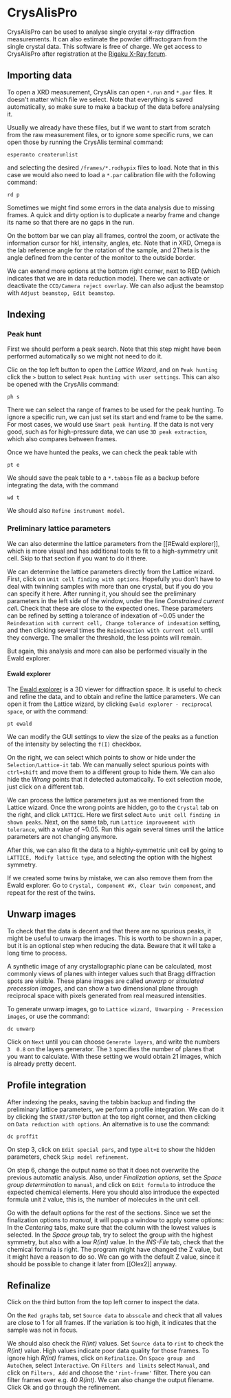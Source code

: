 # CrysAlisPro

CrysAlisPro can be used to analyse single crystal x-ray diffraction measurements.
It can also estimate the powder diffractogram from the single crystal data.
This software is free of charge. We get access to CrysAlisPro after registration at the [Rigaku X-Ray forum](https://www.rigakuxrayforum.com/).

## Importing data

To open a XRD measurement, CrysAlis can open `*.run` and `*.par` files. It doesn't matter which file we select. Note that everything is saved automatically, so make sure to make a backup of the data before analysing it.

Usually we already have these files, but if we want to start from scratch from the raw measurement files, or to ignore some specific runs, we can open those by running the CrysAlis terminal command:
```CrysAlis
esperanto createrunlist
```

and selecting the desired `/frames/*.rodhypix` files to load. Note that in this case we would also need to load a `*.par` calibration file with the following command:
```CrysAlis
rd p
```

Sometimes we might find some errors in the data analysis due to missing frames. A quick and dirty option is to duplicate a nearby frame and change its name so that there are no gaps in the run.

On the bottom bar we can play all frames, control the zoom, or activate the information cursor for hkl, intensity, angles, etc.
Note that in XRD, Omega is the lab reference angle for the rotation of the sample, and 2Theta is the angle defined from the center of the monitor to the outside border.

We can extend more options at the bottom right corner, next to RED (which indicates that we are in data reduction mode). There we can activate or deactivate the `CCD/Camera reject overlay`. We can also adjust the beamstop with `Adjust beamstop, Edit beamstop`.

## Indexing

### Peak hunt

First we should perform a peak search. Note that this step might have been performed automatically so we might not need to do it.

Clic on the top left button to open the *Lattice Wizard*, and on `Peak hunting` click the `>` button to select `Peak hunting with user settings`. This can also be opened with the CrysAlis command:
```CrysAlis
ph s
```

There we can select tha range of frames to be used for the peak hunting. To ignore a specific run, we can just set its start and end frame to be the same.
For most cases, we would use `Smart peak hunting`. If the data is not very good, such as for high-pressure data, we can use `3D peak extraction`, which also compares between frames.

Once we have hunted the peaks, we can check the peak table with
```CrysAlis
pt e
```

We should save the peak table to a `*.tabbin` file as a backup before integrating the data, with the command
```CrysAlis
wd t
```

We should also `Refine instrument model`.

### Preliminary lattice parameters

We can also determine the lattice parameters from the [[#Ewald explorer]], which is more visual and has additional tools to fit to a high-symmetry unit cell. Skip to that section if you want to do it there.

We can determine the lattice parameters directly from the Lattice wizard. First, click on `Unit cell finding with options`. Hopefully you don't have to deal with twinning samples with more than one crystal, but if you do you can specify it here. After running it, you should see the preliminary parameters in the left side of the window, under the line *Constrained current cell*. Check that these are close to the expected ones.
These parameters can be refined by setting a tolerance of indexation of ~0.05 under the `Reindexation with current cell, Change tolerance of indexation` setting, and then clicking several times the `Reindexation with current cell` until they converge. The smaller the threshold, the less points will remain.

But again, this analysis and more can also be performed visually in the Ewald explorer.

#### Ewald explorer

The [Ewald explorer](https://resources.rigaku.com/hubfs/2024%20Rigaku%20Global%20Site/Resource%20Hub/Knowledge%20Library/Rigaku%20Journals/Volume%2035(1)%20-%20Winter%202019/Rigaku%20Journal%2035-1_41-43.pdf?hsLang=en) is a 3D viewer for diffraction space. It is useful to check and refine the data, and to obtain and refine the lattice parameters. We can open it from the Lattice wizard, by clicking `Ewald explorer - reciprocal space`, or with the command:
```CrysAlis
pt ewald
```

We can modify the GUI settings to view the size of the peaks as a function of the intensity by selecting the `f(I)` checkbox.

On the right, we can select which points to show or hide under the `Selection/Lattice-it` tab. We can manually select spurious points with `ctrl+shift` and move them to a different group to hide them. We can also hide the *Wrong* points that it detected automatically.
To exit selection mode, just click on a different tab.

We can process the lattice parameters just as we mentioned from the Lattice wizard.
Once the wrong points are hidden, go to the `Crystal` tab on the right, and click `LATTICE`.
Here we first select `Auto unit cell finding in shown peaks`.
Next, on the same tab, run `Lattice improvement with tolerance`, with a value of ~0.05. Run this again several times until the lattice parameters are not changing anymore.

After this, we can also fit the data to a highly-symmetric unit cell by going to `LATTICE, Modify lattice type`, and selecting the option with the highest symmetry.

If we created some twins by mistake, we can also remove them from the Ewald explorer. Go to `Crystal, Component #X, Clear twin component`, and repeat for the rest of the twins.

## Unwarp images

To check that the data is decent and that there are no spurious peaks, it might be useful to unwarp the images. This is worth to be shown in a paper, but it is an optional step when reducing the data. Beware that it will take a long time to process.

A synthetic image of any crystallographic plane can be calculated, most commonly views of planes with integer values such that Bragg diffraction spots are visible.
These plane images are called *unwarp* or *simulated precession images*, and can show a two dimensional plane through reciprocal space with pixels generated from real measured intensities.

To generate unwarp images, go to `Lattice wizard, Unwarping - Precession images`, or use the command:
```CrysAlis
dc unwarp
```

Click on `Next` until you can choose `Generate layers`, and write the numbers `3  0.8` on the layers generator. The `3` specifies the number of planes that you want to calculate. With these setting we would obtain 21 images, which is already pretty decent.

## Profile integration

After indexing the peaks, saving the tabbin backup and finding the preliminary lattice parameters, we perform a profile integration.
We can do it by clicking the `START/STOP` button at the top right corner, and then clicking on `Data reduction with options`. An alternative is to use the command:
```CrysAlis
dc proffit
```

On step 3, click on `Edit special pars`, and type `alt+E` to show the hidden parameters, check `Skip model refinement`.

On step 6, change the output name so that it does not overwrite the previous automatic analysis. Also, under *Finalization options*, set the *Space group determination* to `manual`, and click on `Edit formula` to introduce the expected chemical elements. Here you should also introduce the expected formula unit `Z` value, this is, the number of molecules in the unit cell.

Go with the default options for the rest of the sections. Since we set the finalization options to *manual*, it will popup a window to apply some options:
In the *Centering* tabs, make sure that the column with the lowest values is selected.
In the *Space group* tab, try to select the group with the highest symmetry, but also with a low *R(int)* value.
In the *INS-File* tab, check that the chemical formula is right. The program might have changed the Z value, but it might have a reason to do so. We can go with the default Z value, since it should be possible to change it later from [[Olex2]] anyway.

## Refinalize

Click on the third button from the top left corner to inspect the data.

On the `Red graphs` tab, set `Source data` to `absscale` and check that all values are close to 1 for all frames. If the variation is too high, it indicates that the sample was not in focus.

We should also check the *R(int)* values. Set `Source data` to `rint` to check the *R(int)* value. High values indicate poor data quality for those frames.
To ignore high *R(int)* frames, click on `Refinalize`. On `Space group and AutoChem`, select `Interactive`. On `Filters and limits` select `Manual`, and click on `Filters, Add` and choose the `'rint-frame'` filter. There you can filter frames over e.g. 40 *R(int)*.
We can also change the output filename.
Click Ok and go through the refinement.

